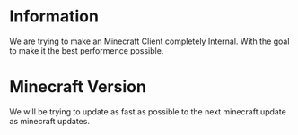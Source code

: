 # Information
We are trying to make an Minecraft Client completely Internal.
With the goal to make it the best performence possible.

# Minecraft Version
We will be trying to update as fast as possible to the next minecraft update as minecraft updates.
